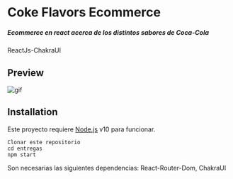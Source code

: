 # Coke Flavors Ecommerce
##### Ecommerce en react acerca de los distintos sabores de Coca-Cola
ReactJs-ChakraUI

## Preview

![gif](https://media1.tenor.com/images/3fcb56a19dc4d1f05648219ed3374468/tenor.gif?itemid=26404136) 



## Installation

Este proyecto requiere [Node.js](https://nodejs.org/) v10 para funcionar.
```sh}
Clonar este repositorio 
cd entregas
npm start
```

Son necesarias las siguientes dependencias:
React-Router-Dom, ChakraUI



